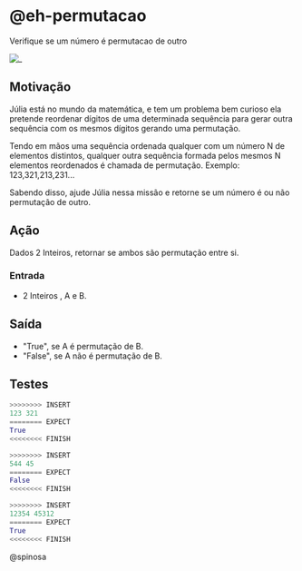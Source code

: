 # @eh-permutacao

Verifique se um número é permutacao de outro

![_](cover.jpg)

## Motivação

Júlia está no mundo da matemática, e tem um problema bem curioso ela
pretende reordenar dígitos de uma determinada sequência para gerar outra
sequência com os mesmos dígitos gerando uma permutação.

Tendo em mãos
uma sequência ordenada qualquer com um número N de elementos distintos,
qualquer outra sequência formada pelos mesmos N elementos reordenados é
chamada de permutação. Exemplo: 123,321,213,231...

Sabendo disso, ajude Júlia nessa missão e retorne se um número é ou não permutação de outro.

## Ação

Dados 2 Inteiros, retornar se ambos são permutação entre si.

### Entrada

- 2 Inteiros , A e B.

## Saída

- "True", se A é permutação de B.
- "False", se A não é permutação de B.

## Testes

``` py
>>>>>>>> INSERT
123 321
======== EXPECT
True
<<<<<<<< FINISH
```

```py
>>>>>>>> INSERT
544 45
======== EXPECT
False
<<<<<<<< FINISH
```

```py
>>>>>>>> INSERT
12354 45312
======== EXPECT
True
<<<<<<<< FINISH
```

@spinosa